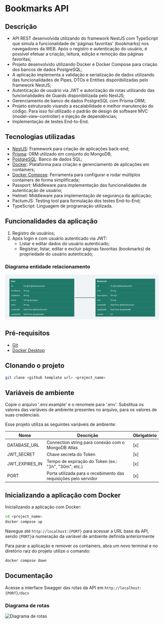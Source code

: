 # Bookmarks API

## Descrição

- API REST desenvolvida utilizando do framework NestJS com TypeScript que simula a funcionalidade de 'páginas favoritas' (bookmarks) nos navegadores da WEB. Após o registro e autenticação do usuário, é possível efetuar a criação, leitura, edição e remoção das páginas favoritas;
- Projeto desenvolvido utilizando Docker e Docker Compose para criação dos bancos de dados PostgreSQL;
- A aplicação implementa a validação e serialização de dados utilizando das funcionalidades de Pipes, DTOs e Entities disponibilizadas pelo framework NestJS;
- Autenticação de usuário via JWT e autorização de rotas utilizando das funcionalidades de Guards disponibilizada pelo NestJS;
- Gerenciamento de banco de dados PostgreSQL com Prisma ORM;
- Projeto estruturado visando a escalabilidade e melhor manutenção do código. Para isso foi utilizado o padrão de design de software MVC (model-view-controller) e injeção de dependências;
- Implementação de testes End-to-End.

## Tecnologias utilizadas

- [NestJS](https://nestjs.com/): Framework para criação de aplicações back-end;
- [Prisma](https://www.prisma.io/): ORM utilizado em conjunto do MongoDB;
- [PostgreSQL](https://www.postgresql.org/): Banco de dados SQL;
- [Docker](https://docs.docker.com/): Plataforma para criação e gerenciamento de aplicações em containers;
- [Docker Compose](https://docs.docker.com/compose/): Ferramenta para configurar e rodar múltiplos containers de forma simplificada;
- Passport: Middleware para implementação das funcionalidades de autenticação de usuário;
- Helmet: Middleware para implementação de segurança da aplicação;
- PactumJS: Testing tool para formulação dos testes End-to-End;
- TypeScript: Linguagem de programação utilizada.

## Funcionalidades da aplicação

1. Registro de usuários;
2. Após login e com usuário autenticado via JWT:
   - Listar e editar dados do usuário autenticado;
   - Registrar, listar, editar e excluir páginas favoritas (bookmarks) de propriedade do usuário autenticado;

### Diagrama entidade relacionamento

![Diagrama entidade relacionamento](./src/docs/bookmarks-api-diagram.png)

## Pré-requisitos

- [Git](https://git-scm.com/)
- [Docker Desktop](https://www.docker.com/)

## Clonando o projeto

```bash
git clone <github template url> <project_name>
```

## Variáveis de ambiente

Copie o arquivo '.env.example' e o renomeie para '.env'. Substitua os valores das variáveis de ambiente presentes no arquivo, para os valores de suas credenciais.

Esse projeto utiliza as seguintes variáveis de ambiente:

| Nome           | Descrição                                                        | Obrigatório |
| -------------- | ---------------------------------------------------------------- | ----------- |
| DATABASE_URL   | Connection string para conexão com o MongoDB Atlas               | [x]         |
| JWT_SECRET     | Chave secreta do Token                                           | [x]         |
| JWT_EXPIRES_IN | Tempo de expiração do Token (ex.: "1h", "30m", etc.)             | [x]         |
| PORT           | Porta utilizada para o recebimento das requisições pelo servidor | [x]         |

## Inicializando a aplicação com Docker

Inicializando a aplicação com Docker:

```bash
cd <project_name>
docker compose up
```

Navegue até `http://localhost:{PORT}` para acessar a URL base da API, sendo `{PORT}`a numeração da variável de ambiente definida anteriormente

Para parar a aplicação e remover os containers, abra um novo terminal e no diretório raiz do projeto utilize o comando:

```bash
docker compose down
```

## Documentação

Acesse a interface Swagger das rotas da API em `http://localhost:{PORT}/docs`

### Diagrama de rotas

![Diagrama de rotas](./app/src/docs/diagrams/tech-blog-api-routes.png)
